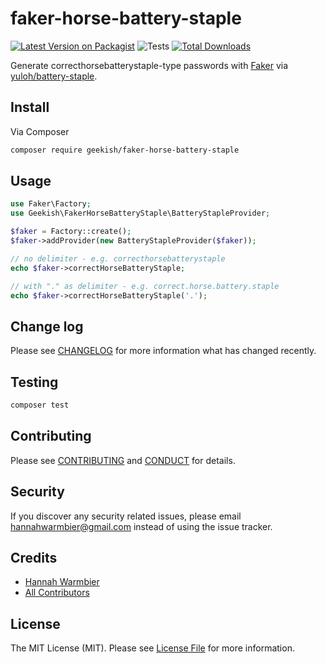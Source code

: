 # faker-horse-battery-staple

[![Latest Version on Packagist][ico-version]][link-packagist]
![Tests](https://github.com/geekish/faker-horse-battery-staple/workflows/Tests/badge.svg?branch=master)
[![Total Downloads][ico-downloads]][link-downloads]

Generate correcthorsebatterystaple-type passwords with [Faker](https://github.com/FakerPHP/Faker) via [yuloh/battery-staple](https://github.com/yuloh/battery-staple).

## Install

Via Composer

``` bash
composer require geekish/faker-horse-battery-staple
```

## Usage

``` php
use Faker\Factory;
use Geekish\FakerHorseBatteryStaple\BatteryStapleProvider;

$faker = Factory::create();
$faker->addProvider(new BatteryStapleProvider($faker));

// no delimiter - e.g. correcthorsebatterystaple
echo $faker->correctHorseBatteryStaple;

// with "." as delimiter - e.g. correct.horse.battery.staple
echo $faker->correctHorseBatteryStaple('.');
```

## Change log

Please see [CHANGELOG](CHANGELOG.md) for more information what has changed recently.

## Testing

``` bash
composer test
```

## Contributing

Please see [CONTRIBUTING](CONTRIBUTING.md) and [CONDUCT](CONDUCT.md) for details.

## Security

If you discover any security related issues, please email hannahwarmbier@gmail.com instead of using the issue tracker.

## Credits

- [Hannah Warmbier][link-author]
- [All Contributors][link-contributors]

## License

The MIT License (MIT). Please see [License File](LICENSE.md) for more information.

[ico-version]: https://img.shields.io/packagist/v/geekish/faker-horse-battery-staple.svg?style=flat-square
[ico-downloads]: https://img.shields.io/packagist/dt/geekish/faker-horse-battery-staple.svg?style=flat-square

[link-packagist]: https://packagist.org/packages/geekish/faker-horse-battery-staple
[link-downloads]: https://packagist.org/packages/geekish/faker-horse-battery-staple
[link-author]: https://github.com/geekish
[link-contributors]: ../../contributors

